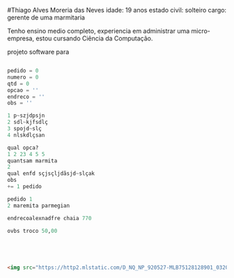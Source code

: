 #Thiago Alves Moreria das Neves
idade: 19 anos
estado civil: solteiro
cargo: gerente de uma marmitaria 


Tenho ensino medio completo, experiencia em administrar uma micro-empresa, estou cursando Ciência da Computação.

projeto software para 

```python

pedido = 0 
numero = 0
qtd = 0
opcao = ''
endreco = ''
obs = ''

1 p~szjdpsjn
2 sdl~kjfsdlç
3 spojd~slç
4 nlskdlçsan

qual opca?
1 2 23 4 5 5
quantsam marmita 
2
qual enfd sçjsçljdãsjd~slçak
obs 
+= 1 pedido

pedido 1 
2 maremita parmegian

endrecoalexnadfre chaia 770 

ovbs troco 50,00





```


```html

<img src="https://http2.mlstatic.com/D_NQ_NP_920527-MLB75128128901_032024-O.webp" alt="meu carro">

```